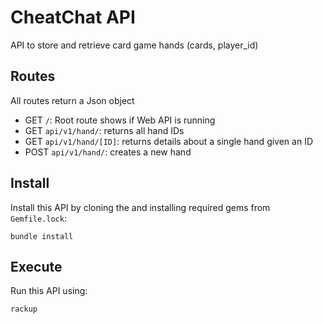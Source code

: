 # CheatChat API

API to store and retrieve card game hands (cards, player_id)

## Routes

All routes return a Json object

- GET `/`: Root route shows if Web API is running
- GET `api/v1/hand/`: returns all hand IDs
- GET `api/v1/hand/[ID]`: returns details about a single hand given an ID
- POST `api/v1/hand/`: creates a new hand

## Install

Install this API by cloning the and installing required gems from `Gemfile.lock`:

```shell
bundle install
```

## Execute

Run this API using:

```shell
rackup
```
